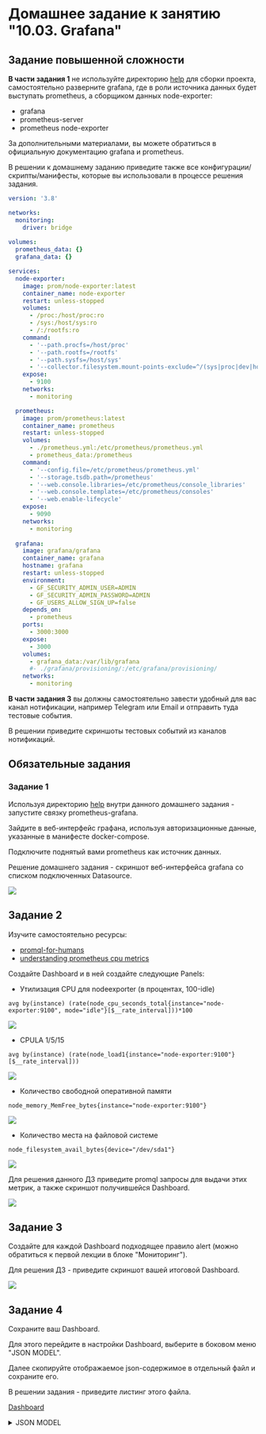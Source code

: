 # Домашнее задание к занятию "10.03. Grafana"

## Задание повышенной сложности

**В части задания 1** не используйте директорию [help](./help) для сборки проекта, самостоятельно разверните grafana, где в 
роли источника данных будет выступать prometheus, а сборщиком данных node-exporter:
- grafana
- prometheus-server
- prometheus node-exporter

За дополнительными материалами, вы можете обратиться в официальную документацию grafana и prometheus.

В решении к домашнему заданию приведите также все конфигурации/скрипты/манифесты, которые вы 
использовали в процессе решения задания.

```yml
version: '3.8'

networks:
  monitoring:
    driver: bridge
    
volumes:
  prometheus_data: {}
  grafana_data: {}

services:
  node-exporter:
    image: prom/node-exporter:latest
    container_name: node-exporter
    restart: unless-stopped
    volumes:
      - /proc:/host/proc:ro
      - /sys:/host/sys:ro
      - /:/rootfs:ro
    command:
      - '--path.procfs=/host/proc'
      - '--path.rootfs=/rootfs'
      - '--path.sysfs=/host/sys'
      - '--collector.filesystem.mount-points-exclude=^/(sys|proc|dev|host|etc)($$|/)'
    expose:
      - 9100
    networks:
      - monitoring

  prometheus:
    image: prom/prometheus:latest
    container_name: prometheus
    restart: unless-stopped
    volumes:
      - ./prometheus.yml:/etc/prometheus/prometheus.yml
      - prometheus_data:/prometheus
    command:
      - '--config.file=/etc/prometheus/prometheus.yml'
      - '--storage.tsdb.path=/prometheus'
      - '--web.console.libraries=/etc/prometheus/console_libraries'
      - '--web.console.templates=/etc/prometheus/consoles'
      - '--web.enable-lifecycle'
    expose:
      - 9090
    networks:
      - monitoring
  
  grafana:
    image: grafana/grafana
    container_name: grafana
    hostname: grafana
    restart: unless-stopped
    environment:
      - GF_SECURITY_ADMIN_USER=ADMIN
      - GF_SECURITY_ADMIN_PASSWORD=ADMIN
      - GF_USERS_ALLOW_SIGN_UP=false
    depends_on:
      - prometheus
    ports:
      - 3000:3000
    expose:
      - 3000
    volumes:
      - grafana_data:/var/lib/grafana
      #- ./grafana/provisioning/:/etc/grafana/provisioning/
    networks:
      - monitoring
```

**В части задания 3** вы должны самостоятельно завести удобный для вас канал нотификации, например Telegram или Email
и отправить туда тестовые события.

В решении приведите скриншоты тестовых событий из каналов нотификаций.

## Обязательные задания

### Задание 1
Используя директорию [help](./help) внутри данного домашнего задания - запустите связку prometheus-grafana.

Зайдите в веб-интерфейс графана, используя авторизационные данные, указанные в манифесте docker-compose.

Подключите поднятый вами prometheus как источник данных.

Решение домашнего задания - скриншот веб-интерфейса grafana со списком подключенных Datasource.

![](https://github.com/Sergej1024/mnt-homeworks/blob/MNT-13/10-monitoring-03-grafana/img/1.1.png)

## Задание 2
Изучите самостоятельно ресурсы:
- [promql-for-humans](https://timber.io/blog/promql-for-humans/#cpu-usage-by-instance)
- [understanding prometheus cpu metrics](https://www.robustperception.io/understanding-machine-cpu-usage)

Создайте Dashboard и в ней создайте следующие Panels:
- Утилизация CPU для nodeexporter (в процентах, 100-idle)
```shell
avg by(instance) (rate(node_cpu_seconds_total{instance="node-exporter:9100", mode="idle"}[$__rate_interval]))*100
```

![](https://github.com/Sergej1024/mnt-homeworks/blob/MNT-13/10-monitoring-03-grafana/img/2.1.png)

- CPULA 1/5/15
```shell
avg by(instance) (rate(node_load1{instance="node-exporter:9100"}[$__rate_interval]))
```

![](https://github.com/Sergej1024/mnt-homeworks/blob/MNT-13/10-monitoring-03-grafana/img/2.2.png)

- Количество свободной оперативной памяти
```shell
node_memory_MemFree_bytes{instance="node-exporter:9100"}
```

![](https://github.com/Sergej1024/mnt-homeworks/blob/MNT-13/10-monitoring-03-grafana/img/2.3.png)

- Количество места на файловой системе
```shell
node_filesystem_avail_bytes{device="/dev/sda1"}
```

![](https://github.com/Sergej1024/mnt-homeworks/blob/MNT-13/10-monitoring-03-grafana/img/2.4.png)

Для решения данного ДЗ приведите promql запросы для выдачи этих метрик, а также скриншот получившейся Dashboard.

![](https://github.com/Sergej1024/mnt-homeworks/blob/MNT-13/10-monitoring-03-grafana/img/2.5.png)

## Задание 3
Создайте для каждой Dashboard подходящее правило alert (можно обратиться к первой лекции в блоке "Мониторинг").

Для решения ДЗ - приведите скриншот вашей итоговой Dashboard.

![](https://github.com/Sergej1024/mnt-homeworks/blob/MNT-13/10-monitoring-03-grafana/img/3.1.png)

## Задание 4
Сохраните ваш Dashboard.

Для этого перейдите в настройки Dashboard, выберите в боковом меню "JSON MODEL".

Далее скопируйте отображаемое json-содержимое в отдельный файл и сохраните его.

В решении задания - приведите листинг этого файла.

[Dashboard](https://github.com/Sergej1024/mnt-homeworks/blob/MNT-13/10-monitoring-03-grafana/dashboard.json)

<details><summary>JSON MODEL</summary>
```json
{
  "annotations": {
    "list": [
      {
        "builtIn": 1,
        "datasource": {
          "type": "grafana",
          "uid": "-- Grafana --"
        },
        "enable": true,
        "hide": true,
        "iconColor": "rgba(0, 211, 255, 1)",
        "name": "Annotations & Alerts",
        "target": {
          "limit": 100,
          "matchAny": false,
          "tags": [],
          "type": "dashboard"
        },
        "type": "dashboard"
      }
    ]
  },
  "editable": true,
  "fiscalYearStartMonth": 0,
  "graphTooltip": 0,
  "id": 1,
  "links": [],
  "liveNow": false,
  "panels": [
    {
      "datasource": {
        "type": "prometheus",
        "uid": "3Qu-gYnVz"
      },
      "fieldConfig": {
        "defaults": {
          "color": {
            "mode": "palette-classic"
          },
          "custom": {
            "axisCenteredZero": false,
            "axisColorMode": "text",
            "axisLabel": "",
            "axisPlacement": "auto",
            "barAlignment": 0,
            "drawStyle": "line",
            "fillOpacity": 0,
            "gradientMode": "none",
            "hideFrom": {
              "legend": false,
              "tooltip": false,
              "viz": false
            },
            "lineInterpolation": "smooth",
            "lineStyle": {
              "fill": "solid"
            },
            "lineWidth": 1,
            "pointSize": 5,
            "scaleDistribution": {
              "type": "linear"
            },
            "showPoints": "auto",
            "spanNulls": false,
            "stacking": {
              "group": "A",
              "mode": "none"
            },
            "thresholdsStyle": {
              "mode": "off"
            }
          },
          "mappings": [],
          "thresholds": {
            "mode": "absolute",
            "steps": [
              {
                "color": "green",
                "value": null
              },
              {
                "color": "red",
                "value": 80
              }
            ]
          }
        },
        "overrides": []
      },
      "gridPos": {
        "h": 8,
        "w": 12,
        "x": 0,
        "y": 0
      },
      "id": 8,
      "options": {
        "legend": {
          "calcs": [],
          "displayMode": "list",
          "placement": "bottom",
          "showLegend": true
        },
        "tooltip": {
          "mode": "single",
          "sort": "none"
        }
      },
      "targets": [
        {
          "datasource": {
            "type": "prometheus",
            "uid": "3Qu-gYnVz"
          },
          "editorMode": "builder",
          "expr": "node_filesystem_avail_bytes{device=\"/dev/sda1\"}",
          "legendFormat": "__auto",
          "range": true,
          "refId": "A"
        }
      ],
      "title": "Количество места на файловой системе",
      "type": "timeseries"
    },
    {
      "datasource": {
        "type": "prometheus",
        "uid": "3Qu-gYnVz"
      },
      "fieldConfig": {
        "defaults": {
          "color": {
            "mode": "palette-classic"
          },
          "custom": {
            "axisCenteredZero": false,
            "axisColorMode": "text",
            "axisLabel": "",
            "axisPlacement": "auto",
            "barAlignment": 0,
            "drawStyle": "line",
            "fillOpacity": 0,
            "gradientMode": "none",
            "hideFrom": {
              "legend": false,
              "tooltip": false,
              "viz": false
            },
            "lineInterpolation": "linear",
            "lineWidth": 1,
            "pointSize": 5,
            "scaleDistribution": {
              "type": "linear"
            },
            "showPoints": "auto",
            "spanNulls": false,
            "stacking": {
              "group": "A",
              "mode": "none"
            },
            "thresholdsStyle": {
              "mode": "off"
            }
          },
          "mappings": [],
          "thresholds": {
            "mode": "absolute",
            "steps": [
              {
                "color": "green",
                "value": null
              },
              {
                "color": "red",
                "value": 80
              }
            ]
          }
        },
        "overrides": []
      },
      "gridPos": {
        "h": 8,
        "w": 12,
        "x": 12,
        "y": 0
      },
      "id": 4,
      "options": {
        "legend": {
          "calcs": [],
          "displayMode": "list",
          "placement": "bottom",
          "showLegend": true
        },
        "tooltip": {
          "mode": "single",
          "sort": "none"
        }
      },
      "targets": [
        {
          "datasource": {
            "type": "prometheus",
            "uid": "3Qu-gYnVz"
          },
          "editorMode": "builder",
          "expr": "avg by(instance) (rate(node_load1{instance=\"node-exporter:9100\"}[$__rate_interval]))",
          "legendFormat": "__auto",
          "range": true,
          "refId": "A"
        },
        {
          "datasource": {
            "type": "prometheus",
            "uid": "3Qu-gYnVz"
          },
          "editorMode": "builder",
          "expr": "avg by(instance) (rate(node_load5{instance=\"node-exporter:9100\"}[$__rate_interval]))",
          "hide": false,
          "legendFormat": "__auto",
          "range": true,
          "refId": "B"
        },
        {
          "datasource": {
            "type": "prometheus",
            "uid": "3Qu-gYnVz"
          },
          "editorMode": "builder",
          "expr": "avg by(instance) (rate(node_load15{instance=\"node-exporter:9100\"}[$__rate_interval]))",
          "hide": false,
          "legendFormat": "__auto",
          "range": true,
          "refId": "C"
        }
      ],
      "title": "CPULA 1/5/15",
      "type": "timeseries"
    },
    {
      "datasource": {
        "type": "prometheus",
        "uid": "3Qu-gYnVz"
      },
      "fieldConfig": {
        "defaults": {
          "color": {
            "mode": "palette-classic"
          },
          "custom": {
            "axisCenteredZero": false,
            "axisColorMode": "text",
            "axisLabel": "",
            "axisPlacement": "auto",
            "barAlignment": 0,
            "drawStyle": "line",
            "fillOpacity": 0,
            "gradientMode": "none",
            "hideFrom": {
              "legend": false,
              "tooltip": false,
              "viz": false
            },
            "lineInterpolation": "linear",
            "lineWidth": 1,
            "pointSize": 5,
            "scaleDistribution": {
              "type": "linear"
            },
            "showPoints": "auto",
            "spanNulls": false,
            "stacking": {
              "group": "A",
              "mode": "none"
            },
            "thresholdsStyle": {
              "mode": "off"
            }
          },
          "mappings": [],
          "thresholds": {
            "mode": "absolute",
            "steps": [
              {
                "color": "green",
                "value": null
              },
              {
                "color": "red",
                "value": 80
              }
            ]
          }
        },
        "overrides": []
      },
      "gridPos": {
        "h": 8,
        "w": 12,
        "x": 0,
        "y": 8
      },
      "id": 6,
      "options": {
        "legend": {
          "calcs": [],
          "displayMode": "list",
          "placement": "bottom",
          "showLegend": true
        },
        "tooltip": {
          "mode": "single",
          "sort": "none"
        }
      },
      "targets": [
        {
          "datasource": {
            "type": "prometheus",
            "uid": "3Qu-gYnVz"
          },
          "editorMode": "builder",
          "expr": "node_memory_MemFree_bytes{instance=\"node-exporter:9100\"}",
          "legendFormat": "__auto",
          "range": true,
          "refId": "A"
        }
      ],
      "title": "Количество свободной оперативной памяти",
      "type": "timeseries"
    },
    {
      "datasource": {
        "type": "prometheus",
        "uid": "3Qu-gYnVz"
      },
      "fieldConfig": {
        "defaults": {
          "color": {
            "mode": "palette-classic"
          },
          "custom": {
            "axisCenteredZero": false,
            "axisColorMode": "text",
            "axisLabel": "",
            "axisPlacement": "auto",
            "barAlignment": 0,
            "drawStyle": "line",
            "fillOpacity": 0,
            "gradientMode": "none",
            "hideFrom": {
              "legend": false,
              "tooltip": false,
              "viz": false
            },
            "lineInterpolation": "linear",
            "lineWidth": 1,
            "pointSize": 5,
            "scaleDistribution": {
              "type": "linear"
            },
            "showPoints": "auto",
            "spanNulls": false,
            "stacking": {
              "group": "A",
              "mode": "none"
            },
            "thresholdsStyle": {
              "mode": "off"
            }
          },
          "mappings": [],
          "thresholds": {
            "mode": "absolute",
            "steps": [
              {
                "color": "green",
                "value": null
              },
              {
                "color": "red",
                "value": 80
              }
            ]
          }
        },
        "overrides": []
      },
      "gridPos": {
        "h": 9,
        "w": 12,
        "x": 12,
        "y": 8
      },
      "id": 2,
      "options": {
        "legend": {
          "calcs": [],
          "displayMode": "list",
          "placement": "bottom",
          "showLegend": true
        },
        "tooltip": {
          "mode": "single",
          "sort": "none"
        }
      },
      "targets": [
        {
          "datasource": {
            "type": "prometheus",
            "uid": "3Qu-gYnVz"
          },
          "editorMode": "builder",
          "expr": "avg by(instance) (rate(node_cpu_seconds_total{instance=\"node-exporter:9100\", mode=\"idle\"}[$__rate_interval]))*100",
          "interval": "",
          "legendFormat": "__auto",
          "range": true,
          "refId": "A"
        }
      ],
      "title": "Утилизация CPU",
      "type": "timeseries"
    }
  ],
  "schemaVersion": 37,
  "style": "dark",
  "tags": [],
  "templating": {
    "list": []
  },
  "time": {
    "from": "now-6h",
    "to": "now"
  },
  "timepicker": {},
  "timezone": "",
  "title": "dashboard1",
  "uid": "J42ZqEnVz",
  "version": 1,
  "weekStart": ""
}
```
</details>